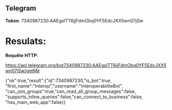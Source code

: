 ## Telegram
**Token**: 7340987230:AAEgslTT6jjFdmObq0YF5EdcJXX5wn07jSw

# Resulats:
**Requête HTTP**:

https://api.telegram.org/bot7340987230:AAEgslTT6jjFdmObq0YF5EdcJXX5wn07jSw/getMe


{"ok":true,"result":{"id":7340987230,"is_bot":true,
"first_name":"Interop","username":"InteroperabiliteBot",
"can_join_groups":true,"can_read_all_group_messages":false,
"supports_inline_queries":false,"can_connect_to_business":false,
"has_main_web_app":false}}
